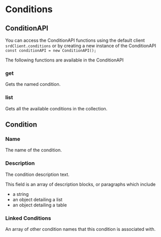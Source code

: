 # Conditions

## ConditionAPI

You can access the ConditionAPI functions using the default client `srdClient.conditions` or by creating a new instance of the ConditionAPI `const conditionAPI = new ConditionAPI();`

The following functions are available in the ConditionAPI

### get
Gets the named condition.

### list
Gets all the available conditions in the collection.

## Condition

### Name

The name of the condition.

### Description

The condition description text.

This field is an array of description blocks, or paragraphs which include

- a string
- an object detailing a list
- an object detailing a table

### Linked Conditions

An array of other condition names that this condition is associated with.
